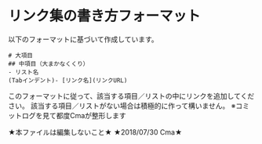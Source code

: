 # リンク集の書き方フォーマット
以下のフォーマットに基づいて作成しています。

```
# 大項目
## 中項目（大まかなくくり）
- リスト名
(Tabインデント)- [リンク名](リンクURL)
```

このフォーマットに従って、該当する項目／リストの中にリンクを追加してください。
該当する項目／リストがない場合は積極的に作って構いません。
※コミットログを見て都度Cmaが整形します

★本ファイルは編集しないこと★
★2018/07/30 Cma★